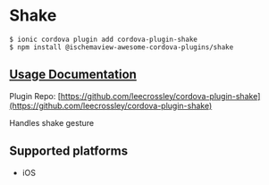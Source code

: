 # Shake

```
$ ionic cordova plugin add cordova-plugin-shake
$ npm install @ischemaview-awesome-cordova-plugins/shake
```

## [Usage Documentation](https://danielsogl.gitbook.io/awesome-cordova-plugins/plugins/shake/)

Plugin Repo: [https://github.com/leecrossley/cordova-plugin-shake](https://github.com/leecrossley/cordova-plugin-shake)

Handles shake gesture

## Supported platforms

- iOS
  



